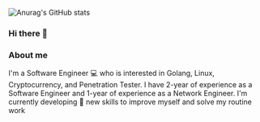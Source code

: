 ![Anurag's GitHub stats](https://github-readme-stats.vercel.app/api?username=anime454)
### Hi there 👋
### About me 
  I'm a Software Engineer :computer:	 who is interested in Golang, Linux, Cryptocurrency, and Penetration Tester. I have 2-year of experience as a Software Engineer and 1-year of experience as a Network Engineer. I'm currently developing :seedling: new skills to improve myself and solve my routine work 
<!--
**anime454/anime454** is a ✨ _special_ ✨ repository because its `README.md` (this file) appears on your GitHub profile.

Here are some ideas to get you started:

- 🔭 I’m currently working on ...
- 🌱 I’m currently learning ...
- 👯 I’m looking to collaborate on ...
- 🤔 I’m looking for help with ...
- 💬 Ask me about ...
- 📫 How to reach me: ...
- 😄 Pronouns: ...
- ⚡ Fun fact: ...
-->
